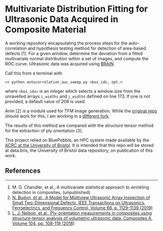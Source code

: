 # Multivariate Distribution Fitting for Ultrasonic Data Acquired in Composite Material

A working repository encapsulating the process steps for the auto-correlation and
hypothesis testing method for detection of area-based defects [1]. For a given
window, determine the deviation from a fitted multivariate normal distribution
within a set of images, and compute the ROC curve. Ultrasonic data was acquired
using [BRAIN](https://github.com/ndtatbristol/brain1).

Call this from a terminal with 
```
>> python autocorrelation_auc_sweep.py <box_idx, opt.>
```
where `<box_idx>` is an integer which selects a window size from the unravelled
arrays `i_widths` and `j_widths` defined on line 173. If one is not provided, a
default value of 208 is used.

Arim [2] is a module used for TFM image generation. While the [original repo](https://github.com/ndtatbristol/arim)
should work for this, I am working in a [different fork](https://github.com/mgchandler/arim-mgc).

The results of this method are compared with the structure tensor method for the
extraction of ply orientation [3].

This project relied on BluePebble, an HPC system made available by the [ACRC at
the University of Bristol](https://www.bristol.ac.uk/acrc). It is intended that
this repo will be stored at data.bris, the University of Bristol data
repository, on publication of this work.

## References
----------
1. M. G. Chandler, et al., A multivariate statistical approach to wrinkling
   detection in composites, (unpublished)
2. [N. Budyn, et al., A Model for Multiview Ultrasonic Array Inspection of
   Small Two-Dimensional Defects, IEEE Transactions on Ultrasonics,
   Ferroelectrics, and Frequency Control, Volume 66, p. 1129-1139
   (2019)](https://doi.org/10.1109/TUFFC.2019.2909988)
4. [L. J. Nelson, et al., Ply-orientation measurements in composites using
   structure-tensor analysis of volumetric ultrasonic data, Composites A,
   Volume 104, pp. 108-119 (2018)](https://doi.org/10.1016/j.compositesa.2017.10.027)

